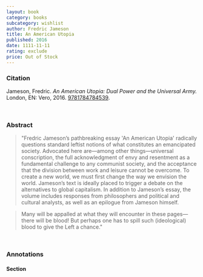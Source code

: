 ```yaml
---
layout: book
category: books
subcategory: wishlist
author: Fredric Jameson
title: An American Utopia
published: 2016
date: 1111-11-11
rating: exclude
price: Out of Stock
---
```


### Citation

Jameson, Fredric. *An American Utopia: Dual Power and the Universal Army.* London, EN: Vero, 2016. [9781784784539](https://www.versobooks.com/en-ca/products/218-an-american-utopia).

<br>

### Abstract

> "Fredric Jameson’s pathbreaking essay 'An American Utopia' radically questions standard leftist notions of what constitutes an emancipated society. Advocated here are—among other things—universal conscription, the full acknowledgment of envy and resentment as a fundamental challenge to any communist society, and the acceptance that the division between work and leisure cannot be overcome. To create a new world, we must first change the way we envision the world. Jameson’s text is ideally placed to trigger a debate on the alternatives to global capitalism. In addition to Jameson’s essay, the volume includes responses from philosophers and political and cultural analysts, as well as an epilogue from Jameson himself.

> Many will be appalled at what they will encounter in these pages—there will be blood! But perhaps one has to spill such (ideological) blood to give the Left a chance."

<br>

### Annotations

#### Section

<br>
